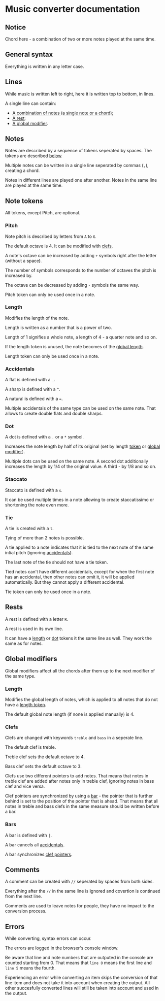 
# Music converter documentation

## Notice

Chord here - a combination of two or more notes played at the same time.

## General syntax

Everything is written in any letter case.

## Lines

While music is written left to right, here it is written top to bottom, in lines.

A single line can contain:
- [A combination of notes (a single note or a chord)](#notes);
- [A rest](#rests);
- [A global modifier](#global-modifiers).

## Notes

Notes are described by a sequence of tokens seperated by spaces. The tokens are described [below](#note-tokens).

Multiple notes can be written in a single line seperated by commas (`,`), creating a chord.

Notes in different lines are played one after another. Notes in the same line are played at the same time.

## Note tokens

All tokens, except Pitch, are optional.

### Pitch

Note pitch is described by letters from `A` to `G`.

The default octave is 4. It can be modified with [clefs](#clefs).

A note's octave can be increased by adding `+` symbols right after the letter (without a space).

The number of symbols corresponds to the number of octaves the pitch is increased by.

The octave can be decreased by adding `-` symbols the same way.

Pitch token can only be used once in a note.

### Length

Modifies the length of the note.

Length is written as a number that is a power of two.

Length of 1 signifies a whole note, a length of 4 - a quarter note and so on.

If the length token is unused, the note becomes of the [global length](#length-1).

Length token can only be used once in a note.

### Accidentals

A flat is defined with a `_`.

A sharp is defined with a `^`.

A natural is defined with a `=`.

Multiple accidentals of the same type can be used on the same note. That allows to create double flats and double sharps.

### Dot

A dot is defined with a `.` or a `*` symbol.

Increases the note length by half of its original (set by length [token](#length) or [global modifier](#length-1)).

Multiple dots can be used on the same note. A second dot additionally increases the length by 1/4 of the original value. A third - by 1/8 and so on.

### Staccato

Staccato is defined with a `s`.

It can be used multiple times in a note allowing to create staccatissimo or shortening the note even more.

### Tie

A tie is created with a `t`.

Tying of more than 2 notes is possible.

A tie applied to a note indicates that it is tied to the next note of the same intial pitch (ignoring [accidentals](#accidentals)).

The last note of the tie should not have a tie token.

Tied notes can't have different accidentals, except for when the first note has an accidental, then other notes can omit it, it will be applied automatically. But they cannot apply a different accidental.

Tie token can only be used once in a note.

## Rests

A rest is defined with a letter `R`.

A rest is used in its own line.

It can have a [length](#length) or [dot](#dot) tokens it the same line as well. They work the same as for notes.

## Global modifiers

Global modifiers affect all the chords after them up to the next modifier of the same type.

### Length

Modifies the global length of notes, which is applied to all notes that do not have a [length token](#length).

The default global note length (if none is applied manually) is 4.

### Clefs

Clefs are changed with keywords `treble` and `bass` in a seperate line.

The default clef is treble.

Treble clef sets the default octave to 4.

Bass clef sets the default octave to 3.

Clefs use two different pointers to add notes. That means that notes in treble clef are added after notes only in treble clef, ignoring notes in bass clef and vice versa.

Clef pointers are synchronized by using a [bar](#bars) - the pointer that is further behind is set to the position of the pointer that is ahead. That means that all notes in treble and bass clefs in the same measure should be written before a bar.

### Bars

A bar is defined with `|`.

A bar cancels all [accidentals](#accidentals).

A bar synchronizes [clef pointers](#clefs).

## Comments

A comment can be created with `//` seperated by spaces from both sides.

Everything after the `//` in the same line is ignored and covertion is continued from the next line.

Comments are used to leave notes for people, they have no impact to the conversion process.

## Errors

While converting, syntax errors can occur.

The errors are logged in the browser's console window.

Be aware that line and note numbers that are outputed in the console are counted starting from 0. That means that `line 0` means the first line and `line 5` means the fourth.

Experiencing an error while converting an item skips the conversion of that line item and does not take it into account when creating the output. All other succesfully converted lines will still be taken into account and used in the output.